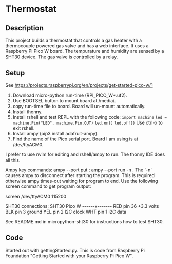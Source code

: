# Thermostat

## Description

This project builds a thermostat that controls a gas heater with a thermocouple
powered gas valve and has a web interface. It uses a Raspberry Pi Pico W
board. The tempurature and humidity are sensed by a SHT30 device. The gas
valve is controlled by a relay.

## Setup
See https://projects.raspberrypi.org/en/projects/get-started-pico-w/1

1. Download micro-python run-time (RPI_PICO_W*.uf2).
2. Use BOOTSEL button to mount board at /media/<user-name>.
3. copy run-time file to board. Board will un-mount automatically.
4. Install thonny.
5. Install rshell and test REPL with the following code:
     `import machine`
     `led = machine.Pin("LED", machime.Pin.OUT)`
     `led.on()`
     `led.off()`
 Use ctrl-x to exit rshell.
5. Install ampy (pip3 install adafruit-ampy).
6. Find the name of the Pico serial port. Board I am using is at
 /dev/ttyACM0.

I prefer to use nvim for editing and rshell/ampy to run. The thonny IDE does
all this.

Ampy key commands: ampy --port <port-path> put <python-file-path>; ampy
--port <port-path> run -n <python-file-name>.
The '-n' causes ampy to disconnect after starting the program. This is
required otherwise ampy times-out waiting for program to end. Use the
following screen command to get program output:

screen /dev/ttyACM0 115200

SHT30 connections:
SHT30  Pico W
------+-------
RED    pin 36 +3.3 volts
BLK    pin 3  ground
YEL    pin 2  I2C clock
WHT    pin 1  I2C data

See README.md in micropython-sht30 for instructions how to test SHT30.

## Code
Started out with gettingStarted.py. This is code from Raspberry Pi
Foundation "Getting Started with your Raspberry Pi Pico W".
